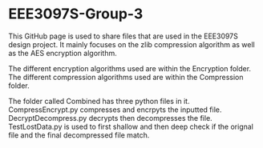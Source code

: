 # EEE3097S-Group-3
This GitHub page is used to share files that are used in the EEE3097S design project. It mainly focuses on the zlib compression algorithm as well as the AES encryption algorithm.

The different encryption algorithms used are within the Encryption folder. The different compression algorithms used are within the Compression folder.

The folder called Combined has three python files in it. CompressEncrypt.py compresses and encrpyts the inputted file. DecryptDecompress.py decrypts then decompresses the file. TestLostData.py is used to first shallow and then deep check if the orignal file and the final decompressed file match.
